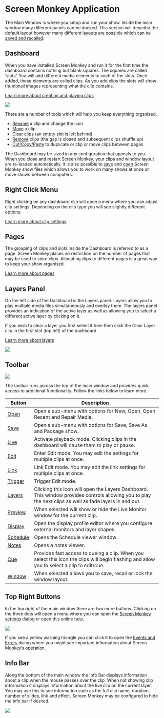 # Screen Monkey Application

The Main Window is where you setup and run your show. Inside the main window many different panels can be docked. This section will describe the default layout however many different layouts are possible which can be [saved and recalled](toolbar/window.md).

## Dashboard
When you have installed Screen Monkey and run it for the first time the dashboard contains nothing but blank squares. The squares are called ‘slots’. You will add different media elements to each of the slots. Once added, these elements are called clips. As you add clips the slots will show thumbnail images representing what the clip contains. 

[Learn more about creating and playing clips](CreatingClips.md)

![](../../images/mainwindow-halfsize.png)

There are a number of tools which will help you keep everything organised.

- [Rename](clipSettings/rename.md) a clip and change the icon
- [Move](toolbar/edit.md) a clip
- [Clear](clipSettings/clear.md) clips (an empty slot is left behind) 
- [Remove](clipSettings/remove.md) clips (the gap is closed and subsequent clips shuffle up)
- [Cut/Copy/Paste](clipSettings/cutCopyPaste.md) to duplicate or clip or move clips between pages

The Dashboard may be sized in any configuration that appeals to you. When you close and restart Screen Monkey, your clips and window layout are re-loaded automatically. It is also possible to [save](toolbar/save.md) and [open](toolbar/open.md) Screen Monkey show files which allows you to work on many shows at once or move shows between computers.

## Right Click Menu
Right clicking on any dashboard clip will open a menu where you can adjust clip settings. Depending on the clip type you will see slightly different options. 

[Learn more about clip settings](clipSettings/clipSettings.md)

## Pages
The grouping of clips and slots inside the Dashboard is referred to as a page. 
Screen Monkey places no restriction on the number of pages that may be used to store clips. Allocating clips to different pages is a great way to keep your show organised.

[Learn more about pages](pages.md)

## Layers Panel
On the left side of the Dashboard is the Layers panel. Layers allow you to play multiple media files simultaneously and overlay them. The layers panel provides an indication of the active layer as well as allowing you to select a different active layer by clicking on it.

If you wish to clear a layer you first select it here then click the Clear Layer clip in the first slot (top left) of the dashboard.

[Learn more about layers](layers.md)

![](../../images/layers-panel.png)

## Toolbar
![](../../images/toolbar.png)

The toolbar runs across the top of the main window and provides quick access to additional functionality. Follow the links below to learn more.

|Button|Description|
|-|-|
|[Open](toolbar/open.md)        |Open a sub-menu with options for New, Open, Open Recent and Repair Media.|
|[Save](toolbar/save.md)        |Open a sub-menu with options for Save, Save As and Package show.|
|[Live](toolbar/live.md)        |Activate playback mode. Clicking clips in the dashboard will cause them to play or pause.|
|[Edit](toolbar/edit.md)        |Enter Edit mode. You may edit the settings for multiple clips at once.|
|[Link](toolbar/link.md)        |Link Edit mode. You may edit the link settings for multiple clips at once.|
|[Trigger](toolbar/trigger.md)  |Trigger Edit mode.|
|[Layers](toolbar/layers.md)    |Clicking this icon will open the Layers Dashboard. This window provides controls allowing you to play the next clips as well as fade layers in and out.|
|[Preview](toolbar/preview.md)  |When selected will show or hide the Live Monitor window for the current clip.|
|[Display](toolbar/display.md)  |Open the display profile editor where you configure external monitors and layer shapes.|
|[Schedule](toolbar/schedule.md)|Opens the Schedule viewer window.|
|[Notes](toolbar/notes.md)      |Opens a notes viewer.|
|[Cue](toolbar/cue.md)          |Provides fast access to cueing a clip. When you select this icon the clips will begin flashing and allow you to select a clip to edit/cue.|
|[Window](toolbar/window.md)    |When selected allows you to save, recall or lock the window layout.|

## Top Right Buttons
In the top right of the main window there are two more buttons. Clicking on the three dots will open a menu where you can open the [Screen Monkey settings](Settings/Settings.md) dialog or open this online help.

![](../../images/errorIcon.PNG)

If you see a yellow warning triangle you can click it to open the [Events and Errors](EventsAndErrors.md) dialog where you might see important information about Screen Monkey’s operation.

## Info Bar
Along the bottom of the main window the Info Bar displays information about a clip when the mouse passes over the clip. When not showing clip information it displays information about the live clip on the current layer. You may use this to see information such as the full clip name, duration, number of slides, link and effect. Screen Monkey may be configured to hide the info bar if desired.

![](../../images/mainwindow-infobar.png)
